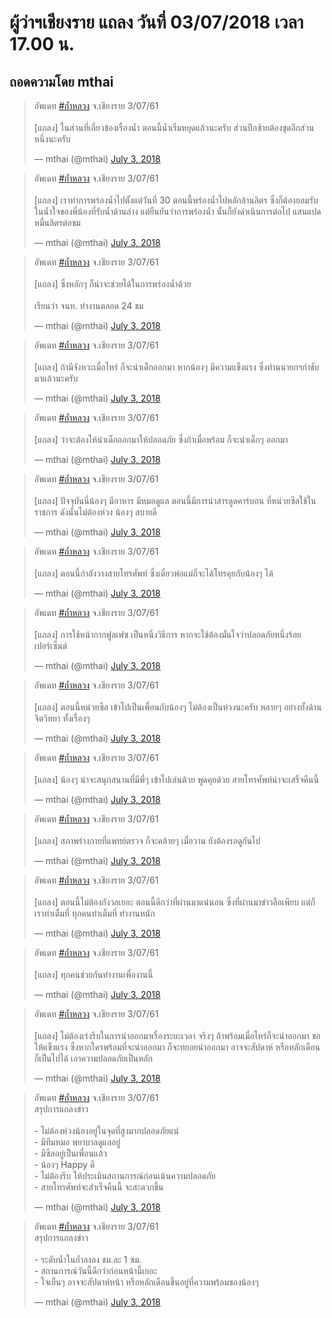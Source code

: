 ---
---

# ผู้ว่าฯเชียงราย แถลง วันที่ 03/07/2018 เวลา 17.00 น.

## ถอดความโดย mthai

<blockquote class="twitter-tweet" data-lang="en"><p lang="th" dir="ltr">อัพเดท <a href="https://twitter.com/hashtag/%E0%B8%96%E0%B9%89%E0%B8%B3%E0%B8%AB%E0%B8%A5%E0%B8%A7%E0%B8%87?src=hash&amp;ref_src=twsrc%5Etfw">#ถ้ำหลวง</a> จ.เชียงราย 3/07/61<br><br>[แถลง] ในส่วนที่เกี่ยวข้องเรื่องน้ำ ตอนนี้น้ำเริ่มหยุดแล้วนะครับ ส่วนปีกซ้ายต้องขุดอีกส่วนหนึ่งนะครับ</p>&mdash; mthai (@mthai) <a href="https://twitter.com/mthai/status/1014090433947791361?ref_src=twsrc%5Etfw">July 3, 2018</a></blockquote>
<script async src="https://platform.twitter.com/widgets.js" charset="utf-8"></script>

<blockquote class="twitter-tweet" data-lang="en"><p lang="th" dir="ltr">อัพเดท <a href="https://twitter.com/hashtag/%E0%B8%96%E0%B9%89%E0%B8%B3%E0%B8%AB%E0%B8%A5%E0%B8%A7%E0%B8%87?src=hash&amp;ref_src=twsrc%5Etfw">#ถ้ำหลวง</a> จ.เชียงราย 3/07/61<br><br>[แถลง] เราทำการพร่องน้ำไปตั้งแต่วันที่ 30 ตอนนี้พร่องน้ำไปหลักล้านลิตร ซึ่งก็ต้องยอมรับในน้ำใจของพี่น้องที่รับน้ำด้านล่าง แต่ยืนยันว่าการพร่องน้ำ นั้นก็ยังดำเนินการต่อไป แสนแปดหมื่นลิตรต่อชม</p>&mdash; mthai (@mthai) <a href="https://twitter.com/mthai/status/1014090739574140928?ref_src=twsrc%5Etfw">July 3, 2018</a></blockquote>
<script async src="https://platform.twitter.com/widgets.js" charset="utf-8"></script>

<blockquote class="twitter-tweet" data-lang="en"><p lang="th" dir="ltr">อัพเดท <a href="https://twitter.com/hashtag/%E0%B8%96%E0%B9%89%E0%B8%B3%E0%B8%AB%E0%B8%A5%E0%B8%A7%E0%B8%87?src=hash&amp;ref_src=twsrc%5Etfw">#ถ้ำหลวง</a> จ.เชียงราย 3/07/61<br><br>[แถลง]  ซึ่งหลักๆ ก็น่าจะช่วยได้ในการพร่องน้ำด้วย <br><br>เรียนว่า จนท. ทำงานตลอด 24 ชม</p>&mdash; mthai (@mthai) <a href="https://twitter.com/mthai/status/1014090861137747969?ref_src=twsrc%5Etfw">July 3, 2018</a></blockquote>
<script async src="https://platform.twitter.com/widgets.js" charset="utf-8"></script>

<blockquote class="twitter-tweet" data-lang="en"><p lang="th" dir="ltr">อัพเดท <a href="https://twitter.com/hashtag/%E0%B8%96%E0%B9%89%E0%B8%B3%E0%B8%AB%E0%B8%A5%E0%B8%A7%E0%B8%87?src=hash&amp;ref_src=twsrc%5Etfw">#ถ้ำหลวง</a> จ.เชียงราย 3/07/61<br><br>[แถลง] ถ้ามีจังหวะเมื่อไหร่ ก็จะนำเด็กออกมา หากน้องๆ มีความแข็งแรง ซึ่งท่านนายกฯกำชับมาแล้วนะครับ</p>&mdash; mthai (@mthai) <a href="https://twitter.com/mthai/status/1014090978414682112?ref_src=twsrc%5Etfw">July 3, 2018</a></blockquote>
<script async src="https://platform.twitter.com/widgets.js" charset="utf-8"></script>

<blockquote class="twitter-tweet" data-lang="en"><p lang="th" dir="ltr">อัพเดท <a href="https://twitter.com/hashtag/%E0%B8%96%E0%B9%89%E0%B8%B3%E0%B8%AB%E0%B8%A5%E0%B8%A7%E0%B8%87?src=hash&amp;ref_src=twsrc%5Etfw">#ถ้ำหลวง</a> จ.เชียงราย 3/07/61<br><br>[แถลง] ว่าจะต้องให้นำเด็กออกมาให้ปลอดภัย ซึ่งถ้าเมื่อพร้อม ก็จะนำเด็กๆ ออกมา</p>&mdash; mthai (@mthai) <a href="https://twitter.com/mthai/status/1014091059456950272?ref_src=twsrc%5Etfw">July 3, 2018</a></blockquote>
<script async src="https://platform.twitter.com/widgets.js" charset="utf-8"></script>

<blockquote class="twitter-tweet" data-lang="en"><p lang="th" dir="ltr">อัพเดท <a href="https://twitter.com/hashtag/%E0%B8%96%E0%B9%89%E0%B8%B3%E0%B8%AB%E0%B8%A5%E0%B8%A7%E0%B8%87?src=hash&amp;ref_src=twsrc%5Etfw">#ถ้ำหลวง</a> จ.เชียงราย 3/07/61<br><br>[แถลง] ปัจจุบันนี่น้องๆ มีอาหาร มีหมอดูแล ตอนนี้มีการนำสารดูดคาร์บอน ที่หน่วยซีลใช้ในราชการ ดังนั้นไม่ต้องห่วง น้องๆ สบายดี</p>&mdash; mthai (@mthai) <a href="https://twitter.com/mthai/status/1014091184568872960?ref_src=twsrc%5Etfw">July 3, 2018</a></blockquote>
<script async src="https://platform.twitter.com/widgets.js" charset="utf-8"></script>

<blockquote class="twitter-tweet" data-lang="en"><p lang="th" dir="ltr">อัพเดท <a href="https://twitter.com/hashtag/%E0%B8%96%E0%B9%89%E0%B8%B3%E0%B8%AB%E0%B8%A5%E0%B8%A7%E0%B8%87?src=hash&amp;ref_src=twsrc%5Etfw">#ถ้ำหลวง</a> จ.เชียงราย 3/07/61<br><br>[แถลง] ตอนนี้กำลังวางสายโทรศัพท์ ซึ่งเดี๋ยวพ่อแม่ก็จะได้โทรคุยกับน้องๆ ได้</p>&mdash; mthai (@mthai) <a href="https://twitter.com/mthai/status/1014091267527962624?ref_src=twsrc%5Etfw">July 3, 2018</a></blockquote>
<script async src="https://platform.twitter.com/widgets.js" charset="utf-8"></script>

<blockquote class="twitter-tweet" data-lang="en"><p lang="th" dir="ltr">อัพเดท <a href="https://twitter.com/hashtag/%E0%B8%96%E0%B9%89%E0%B8%B3%E0%B8%AB%E0%B8%A5%E0%B8%A7%E0%B8%87?src=hash&amp;ref_src=twsrc%5Etfw">#ถ้ำหลวง</a> จ.เชียงราย 3/07/61<br><br>[แถลง]  การใช้หน้ากากฟูลเฟซ เป็นหนึ่งวิธีการ หากจะใช้ต้องมั่นใจว่าปลอดภัยหนึ่งร้อยเปอร์เซ็นต์</p>&mdash; mthai (@mthai) <a href="https://twitter.com/mthai/status/1014091384410681344?ref_src=twsrc%5Etfw">July 3, 2018</a></blockquote>
<script async src="https://platform.twitter.com/widgets.js" charset="utf-8"></script>

<blockquote class="twitter-tweet" data-lang="en"><p lang="th" dir="ltr">อัพเดท <a href="https://twitter.com/hashtag/%E0%B8%96%E0%B9%89%E0%B8%B3%E0%B8%AB%E0%B8%A5%E0%B8%A7%E0%B8%87?src=hash&amp;ref_src=twsrc%5Etfw">#ถ้ำหลวง</a> จ.เชียงราย 3/07/61<br><br>[แถลง] ตอนนี้หน่วยซีล เข้าไปเป็นเพื่อนกับน้องๆ ไม่ต้องเป็นห่วงนะครับ หลายๆ อย่างทั้งด้านจิตวิทยา ทั้งเรื่องๆ</p>&mdash; mthai (@mthai) <a href="https://twitter.com/mthai/status/1014091496255975424?ref_src=twsrc%5Etfw">July 3, 2018</a></blockquote>
<script async src="https://platform.twitter.com/widgets.js" charset="utf-8"></script>

<blockquote class="twitter-tweet" data-lang="en"><p lang="th" dir="ltr">อัพเดท <a href="https://twitter.com/hashtag/%E0%B8%96%E0%B9%89%E0%B8%B3%E0%B8%AB%E0%B8%A5%E0%B8%A7%E0%B8%87?src=hash&amp;ref_src=twsrc%5Etfw">#ถ้ำหลวง</a> จ.เชียงราย 3/07/61<br><br>[แถลง] น้องๆ น่าจะสนุกสนานที่มีพี่ๆ เข้าไปเล่นด้วย พูดคุยด้วย สายโทรศัพท์น่าจะเสร็จคืนนี้</p>&mdash; mthai (@mthai) <a href="https://twitter.com/mthai/status/1014091584399278081?ref_src=twsrc%5Etfw">July 3, 2018</a></blockquote>
<script async src="https://platform.twitter.com/widgets.js" charset="utf-8"></script>

<blockquote class="twitter-tweet" data-lang="en"><p lang="th" dir="ltr">อัพเดท <a href="https://twitter.com/hashtag/%E0%B8%96%E0%B9%89%E0%B8%B3%E0%B8%AB%E0%B8%A5%E0%B8%A7%E0%B8%87?src=hash&amp;ref_src=twsrc%5Etfw">#ถ้ำหลวง</a> จ.เชียงราย 3/07/61<br><br>[แถลง] สภาพร่างกายที่แพทย์ตรวจ ก็จะคล้ายๆ เมื่อวาน ยังต้องรอดูกันไป</p>&mdash; mthai (@mthai) <a href="https://twitter.com/mthai/status/1014091652837732352?ref_src=twsrc%5Etfw">July 3, 2018</a></blockquote>
<script async src="https://platform.twitter.com/widgets.js" charset="utf-8"></script>

<blockquote class="twitter-tweet" data-lang="en"><p lang="th" dir="ltr">อัพเดท <a href="https://twitter.com/hashtag/%E0%B8%96%E0%B9%89%E0%B8%B3%E0%B8%AB%E0%B8%A5%E0%B8%A7%E0%B8%87?src=hash&amp;ref_src=twsrc%5Etfw">#ถ้ำหลวง</a> จ.เชียงราย 3/07/61<br><br>[แถลง] ตอนนี้ไม่ต้องกังวลเยอะ ตอนนี้ดีกว่าที่ผ่านมาแน่นอน ซึ่งที่ผ่านมาข่าวลือเพียบ แต่ก็เราทำเต็มที่ ทุกคนทำเต็มที่ ทำงานหนัก</p>&mdash; mthai (@mthai) <a href="https://twitter.com/mthai/status/1014091919142502401?ref_src=twsrc%5Etfw">July 3, 2018</a></blockquote>
<script async src="https://platform.twitter.com/widgets.js" charset="utf-8"></script>

<blockquote class="twitter-tweet" data-lang="en"><p lang="th" dir="ltr">อัพเดท <a href="https://twitter.com/hashtag/%E0%B8%96%E0%B9%89%E0%B8%B3%E0%B8%AB%E0%B8%A5%E0%B8%A7%E0%B8%87?src=hash&amp;ref_src=twsrc%5Etfw">#ถ้ำหลวง</a> จ.เชียงราย 3/07/61<br><br>[แถลง] ทุกคนช่วยกันทำงานเพื่องานนี้</p>&mdash; mthai (@mthai) <a href="https://twitter.com/mthai/status/1014092014642581504?ref_src=twsrc%5Etfw">July 3, 2018</a></blockquote>
<script async src="https://platform.twitter.com/widgets.js" charset="utf-8"></script>

<blockquote class="twitter-tweet" data-lang="en"><p lang="th" dir="ltr">อัพเดท <a href="https://twitter.com/hashtag/%E0%B8%96%E0%B9%89%E0%B8%B3%E0%B8%AB%E0%B8%A5%E0%B8%A7%E0%B8%87?src=hash&amp;ref_src=twsrc%5Etfw">#ถ้ำหลวง</a> จ.เชียงราย 3/07/61<br><br>[แถลง] ไม่ต้องเร่งรีบในการนำออกมาเรื่องระยะเวลา จริงๆ ถ้าพร้อมเมื่อไหร่ก็จะนำออกมา ขอให้แข็งแรง ซึ่งหากใครพร้อมที่จะนำออกมา ก็จะทยอยนำออกมา อาจจะสัปดาห์ หรือหลักเดือนก็เป็นไปได้ เอาความปลอดภัยเป็นหลัก</p>&mdash; mthai (@mthai) <a href="https://twitter.com/mthai/status/1014092430906351616?ref_src=twsrc%5Etfw">July 3, 2018</a></blockquote>
<script async src="https://platform.twitter.com/widgets.js" charset="utf-8"></script>

<blockquote class="twitter-tweet" data-lang="en"><p lang="th" dir="ltr">อัพเดท <a href="https://twitter.com/hashtag/%E0%B8%96%E0%B9%89%E0%B8%B3%E0%B8%AB%E0%B8%A5%E0%B8%A7%E0%B8%87?src=hash&amp;ref_src=twsrc%5Etfw">#ถ้ำหลวง</a> จ.เชียงราย 3/07/61<br>สรุปการแถลงข่าว<br><br>- ไม่ต้องห่วงน้องอยู่ในจุดที่สูงมากปลอดภัยแน่<br>- มีทีมหมอ พยาบาลดูแลอยู่<br>- มีซีลอยู่เป็นเพื่อนแล้ว <br>- น้องๆ Happy ดี<br>- ไม่ต้องรีบ ให้ประเมินสถานการณ์ก่อนเน้นความปลอดภัย<br>- สายโทรศัพท์จะสำเร็จคืนนี้ จะสะดวกขึ้น</p>&mdash; mthai (@mthai) <a href="https://twitter.com/mthai/status/1014093648110051328?ref_src=twsrc%5Etfw">July 3, 2018</a></blockquote>
<script async src="https://platform.twitter.com/widgets.js" charset="utf-8"></script>

<blockquote class="twitter-tweet" data-lang="en"><p lang="th" dir="ltr">อัพเดท <a href="https://twitter.com/hashtag/%E0%B8%96%E0%B9%89%E0%B8%B3%E0%B8%AB%E0%B8%A5%E0%B8%A7%E0%B8%87?src=hash&amp;ref_src=twsrc%5Etfw">#ถ้ำหลวง</a> จ.เชียงราย 3/07/61<br>สรุปการแถลงข่าว<br><br>- ระดับน้ำในถ้ำลงลง ชม.ละ 1 ซม. <br>- สถานการณ์วันนี้ดีกว่าก่อนหน้านี้เยอะ<br>- ใจเย็นๆ อาจจะสัปดาห์หน้า หรือหลักเดือนขึ้นอยู่ที่ความพร้อมของน้องๆ</p>&mdash; mthai (@mthai) <a href="https://twitter.com/mthai/status/1014093653646561280?ref_src=twsrc%5Etfw">July 3, 2018</a></blockquote>
<script async src="https://platform.twitter.com/widgets.js" charset="utf-8"></script>
